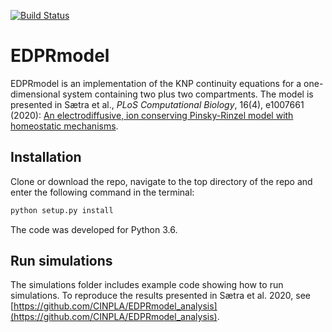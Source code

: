 [![Build Status](https://travis-ci.com/CINPLA/EDPRmodel.svg?token=ysPymD2Us3kpyo2SF9i6&branch=master)](https://travis-ci.com/CINPLA/EDPRmodel)

# EDPRmodel

EDPRmodel is an implementation of the KNP continuity equations for a
one-dimensional system containing two plus two compartments.
The model is presented in Sætra et al., *PLoS Computational Biology*, 16(4), e1007661 (2020): [An electrodiffusive, ion conserving Pinsky-Rinzel model with homeostatic mechanisms](https://doi.org/10.1371/journal.pcbi.1007661
).

## Installation 

Clone or download the repo, navigate to the top directory of the repo and enter the following
command in the terminal: 
```bash
python setup.py install
```
The code was developed for Python 3.6.

## Run simulations

The simulations folder includes example code showing how to run simulations. 
To reproduce the results presented in Sætra et al. 2020, see 
[https://github.com/CINPLA/EDPRmodel_analysis](https://github.com/CINPLA/EDPRmodel_analysis).
